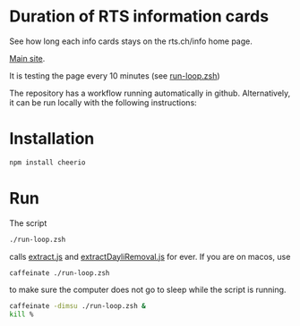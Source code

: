 # Duration of RTS information cards

See how long each info cards stays on the rts.ch/info home page.

[Main site](html/index.html).

It is testing the page every 10 minutes (see [run-loop.zsh](./run-loop.zsh))

The repository has a workflow running automatically in github.
Alternatively, it can be run locally with the following instructions:

# Installation
```zsh
npm install cheerio
```
# Run
The script 
```zsh
./run-loop.zsh
```
calls [extract.js](extract.js) and [extractDayliRemoval.js](extractDayliRemoval.js) for ever.
If you are on macos, use 
```zsh
caffeinate ./run-loop.zsh
```
to make sure the computer does not go to sleep while the script is running. 

```zsh
caffeinate -dimsu ./run-loop.zsh &
kill % 
```
